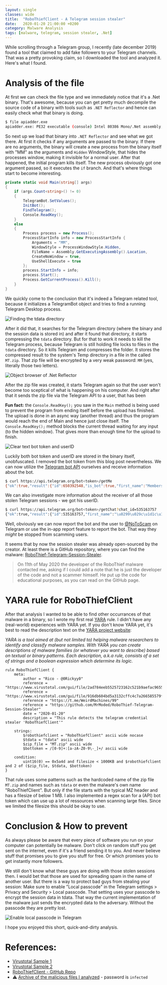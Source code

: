 ```yaml
---
layout: single
classes: wide
title:  "RoboThiefClient - A Telegram session stealer"
date:   2020-01-20 21:00:00 +0200
category: Malware Analysis
tags: [malware, telegram, session stealer, .Net]
---
```


While scrolling through a Telegram group, I recently (late december 2019) found a tool that claimed to add fake followers to your Telegram channels. That was a pretty provoking claim, so I downloaded the tool and analyzed it. Here's what I found.


# Analysis of the file
At first we can check the file type and we immediately notice that it's a .Net binary. That's awesome, because you can get pretty much decompile the source code of a binary with tools such as `.NET Reflector` and hence can easily check what that binary is doing.

```bash
$ file apiadder.exe
apiadder.exe: PE32 executable (console) Intel 80386 Mono/.Net assembly, for MS Windows
```

So next up we load that binary into `.NET Reflector` and see what we got there. At first it checks if any arguments are passed to the binary. If there are no arguments, the binary will create a new process from the binary itself with "MM" as the arguments and `Hidden` WindowStyle, that hides the processes window, making it invisible for a normal user. After that happened, the initial program kills itself. The new process obviously got one argument passed, so it executes the `if` branch. And that's where things start to become interesting.

```csharp
private static void Main(string[] args)
{
    if (args.Count<string>() != 0)
    {
        TelegramBot.SetValues();
        InitBot();
        FindTelegram();
        Console.ReadKey();
    }
    else
    {
        Process process = new Process();
        ProcessStartInfo info = new ProcessStartInfo {
            Arguments = "MM",
            WindowStyle = ProcessWindowStyle.Hidden,
            FileName = Assembly.GetExecutingAssembly().Location,
            CreateNoWindow = true,
            UseShellExecute = true
        };
        process.StartInfo = info;
        process.Start();
        Process.GetCurrentProcess().Kill();
    }
}
```

We quickly come to the conclusion that it's indeed a Telegram related tool, because it initializes a TelegramBot object and tries to find a running Telegram Desktop process. 

![Finding the tdata directory](/assets/img/2020-01-20-telegram-session-stealer/tdata-directory.png)

After it did that, it searches for the Telegram directory (where the binary and the session data is stored in) and after it found that directory, it starts compressing the `tdata` directory. But for that to work it needs to kill the Telegram process, because Telegram is still holding file locks to files in the `tdata` directory. So it kills Telegram and compresses the folder. It stores the compressed result to the system's Temp directory in a file in the called `MT.zip`. That zip file will be encrypted by a very weak password: `MM` (yes, literally those two letters).

![Object browser of .Net Reflector](/assets/img/2020-01-20-telegram-session-stealer/reflector-object-browser.png)

After the zip file was created, it starts Telegram again so that the user won't become too sceptical of what is happening on his computer. And right after that it sends the zip file via the Telegram API to a user, that has been 

**Fun fact:** the `Console.ReadKey();` you saw in the `Main` method is being used to prevent the program from ending itself before the upload has finished. The upload is done in an async way (another thread) and thus the program would reach the end of Main and hence just close itself. The `Console.ReadKey();` method blocks the current thread waiting for any input (to the hidden window). That gives more than enough time for the upload to finish.


![Clear text bot token and userID](/assets/img/2020-01-20-telegram-session-stealer/bottoken-and-id.png)


Luckily both bot token and userID are stored in the binary itself, unobfuscated. I removed the bot token from this blog post nevertheless. We can now utilize the [Telegram bot API](https://core.telegram.org/bots/api) ourselves and receive information about the bot.

```bash
$ curl https://api.telegram.org/bot<token>/getMe
{"ok":true,"result":{"id":650392548,"is_bot":true,"first_name":"Members Adder","username":"OfficialMembersBot"}}
```
We can also investigate more information about the receiver of all those stolen Telegram sessions - we got his userID.

```bash
$ curl https://api.telegram.org/bot<token>/getChat?chat_id=535163757
{"ok":true,"result":{"id":535163757,"first_name":"\u0299\u029c\u1d1c\u1d0b\u1d0b\u1d00\u1d05 s\u1d00\u029f\u1d00","username":"<removed>","type":"private","photo":{"small_file_id":"...", [...]}}}
```

Well, obviously we can now report the bot and the user to [@NoToScam](https://t.me/notoscam) on Telegram or use the in-app report feature to report the bot. That way they *might* be stopped from scamming users.

It seems that by now the session stealer was already open-sourced by the creator. At least there is a GitHub repository, where you can find the malware: [RoboThief-Telegram-Session-Stealer](https://github.com/MrModed/RoboThief-Telegram-Session-Stealer).

> On 11th of May 2020 the developer of the RoboThief malware contacted me, asking if I could add a note that he is just the developer of the code and not a scammer himself. He put up the code for educational purposes, as you can read on the GitHub page.

# YARA rule for RoboThiefClient
After that analysis I wanted to be able to find other occurrances of that malware in a binary, so I wrote my first real [YARA](https://github.com/VirusTotal/yara) rule. I didn't have any (real-world) experiences with YARA yet. If you don't know YARA yet, it's best to read the description text on the [YARA project website](https://virustotal.github.io/yara/):

*YARA is a tool aimed at (but not limited to) helping malware researchers to identify and classify malware samples. With YARA you can create descriptions of malware families (or whatever you want to describe) based on textual or binary patterns. Each description, a.k.a rule, consists of a set of strings and a boolean expression which determine its logic.*


```yara
rule RoboThiefClient {
	meta:
		author = "Rico - @0Rickyy0"
		reference = "https://www.virustotal.com/gui/file/2ad784eeb5525723162c521b9aefac965578d77d6269619abfb8656c25e9c48b/detection"
		reference = "https://www.virustotal.com/gui/file/916db604bd5a3132cffc4c7a266585579fc9a5838ec0eba11f3532de5902c901/detection"
		reference = "https://t.me/WeirdMachines/99"
		reference = "https://github.com/MrModed/RoboThief-Telegram-Session-Stealer"
		date = "2020-01-20"
		description = "This rule detects the telegram credential stealer 'RoboThiefClient'"
		
	strings:
		$robothiefclient = "RoboThiefClient" ascii wide nocase
		$tdata = "tdata" ascii wide
		$zip_file = "MT.zip" ascii wide 
		$bottoken = /[0-9]+:[a-zA-Z0-9\-_]+/ ascii wide
		
	condition:
		uint16(0) == 0x5a4d and filesize < 1000KB and $robothiefclient and 2 of ($zip_file, $tdata, $bottoken)
}
```

That rule uses some patterns such as the hardcoded name of the zip file `MT.zip` and names such as `tdata` or even the malware's own name "RoboThiefClient". But only if the file starts with the typical MZ header and has a filesize of below 1 MB. I also implemented a regex scan for a (API) bot token which can use up a lot of ressources when scanning large files. Since we limited the filesize this should be okay to use.


# Conclusion & How to prevent
As always please be aware that every piece of software you run on your computer can potentially be malware. Don't click on random stuff you get sent on the internet, even if it's a friend sending it to you. And never believe stuff that promises you to give you stuff for free. Or which promises you to get instantly more followers.

We still don't know what these guys are doing with those stolen sessions then. I would bet that those are used for spreading spam in the name of another user. But there is a way to protect bad guys from stealing your session: Make sure to enable "Local passcode" in the Telegram settings > Privacy and Security > Local passcode. That setting uses your passcode to encrypt the session data in tdata. That way the current implementation of the malware just sends the encrypted data to the adversary. Without the passcode they are pretty lost.

![Enable local passcode in Telegram](/assets/img/2020-01-20-telegram-session-stealer/telegram-passcode.png)

I hope you enjoyed this short, quick-and-dirty analysis.


# References:
- [Virustotal Sample 1](https://www.virustotal.com/gui/file/916db604bd5a3132cffc4c7a266585579fc9a5838ec0eba11f3532de5902c901/detection)
- [Virustotal Sample 2](https://www.virustotal.com/gui/file/2ad784eeb5525723162c521b9aefac965578d77d6269619abfb8656c25e9c48b/detection)
- [RoboThiefClient - GitHub Repo](https://github.com/MrModed/RoboThief-Telegram-Session-Stealer)
- ⚠️ [Archive of the malicious files I analyzed](/assets/files/2020-01-20-telegram-session-stealer/RoboThiefClient.zip) - password is `infected`
